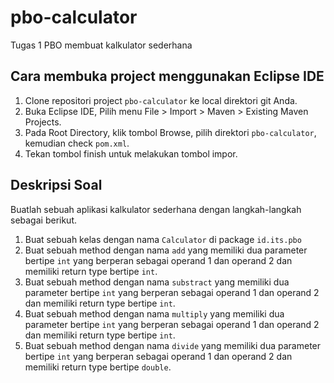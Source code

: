 # pbo-calculator
Tugas 1 PBO membuat kalkulator sederhana

## Cara membuka project menggunakan Eclipse IDE

1. Clone repositori project ```pbo-calculator``` ke local direktori git Anda.
2. Buka Eclipse IDE, Pilih menu File > Import > Maven > Existing Maven Projects.
3. Pada Root Directory, klik tombol Browse, pilih direktori ```pbo-calculator```, kemudian check ```pom.xml```.
4. Tekan tombol finish untuk melakukan tombol impor.

## Deskripsi Soal
Buatlah sebuah aplikasi kalkulator sederhana dengan langkah-langkah sebagai berikut. 

1. Buat sebuah kelas dengan nama ```Calculator``` di package ```id.its.pbo```
2. Buat sebuah method dengan nama ```add``` yang memiliki dua parameter bertipe ```int``` yang berperan sebagai operand 1 dan operand 2 dan memiliki return type bertipe ```int```.
3. Buat sebuah method dengan nama ```substract``` yang memiliki dua parameter bertipe ```int``` yang berperan sebagai operand 1 dan operand 2 dan memiliki return type bertipe ```int```.
4. Buat sebuah method dengan nama ```multiply``` yang memiliki dua parameter bertipe ```int``` yang berperan sebagai operand 1 dan operand 2 dan memiliki return type bertipe ```int```.
5. Buat sebuah method dengan nama ```divide``` yang memiliki dua parameter bertipe ```int``` yang berperan sebagai operand 1 dan operand 2 dan memiliki return type bertipe ```double```.

